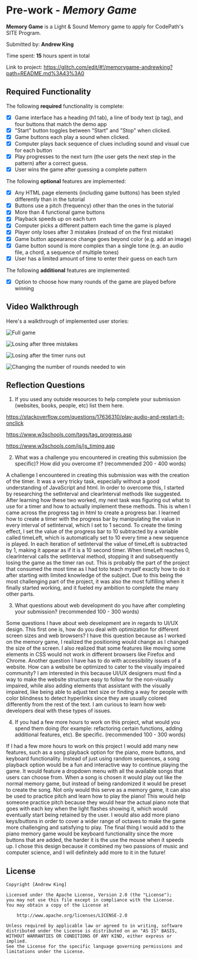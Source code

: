 # Pre-work - *Memory Game*

**Memory Game** is a Light & Sound Memory game to apply for CodePath's SITE Program. 

Submitted by: **Andrew King**

Time spent: **15** hours spent in total

Link to project: https://glitch.com/edit/#!/memorygame-andrewking?path=README.md%3A43%3A0

## Required Functionality

The following **required** functionality is complete:

* [x] Game interface has a heading (h1 tab), a line of body text (p tag), and four buttons that match the demo app
* [x] "Start" button toggles between "Start" and "Stop" when clicked. 
* [x] Game buttons each play a sound when clicked. 
* [x] Computer plays back sequence of clues including sound and visual cue for each button
* [x] Play progresses to the next turn (the user gets the next step in the pattern) after a correct guess. 
* [x] User wins the game after guessing a complete pattern

The following **optional** features are implemented:

* [X] Any HTML page elements (including game buttons) has been styled differently than in the tutorial
* [X] Buttons use a pitch (frequency) other than the ones in the tutorial
* [X] More than 4 functional game buttons
* [X] Playback speeds up on each turn
* [X] Computer picks a different pattern each time the game is played
* [X] Player only loses after 3 mistakes (instead of on the first mistake)
* [X] Game button appearance change goes beyond color (e.g. add an image)
* [X] Game button sound is more complex than a single tone (e.g. an audio file, a chord, a sequence of multiple tones)
* [X] User has a limited amount of time to enter their guess on each turn

The following **additional** features are implemented:

- [X] Option to choose how many rounds of the game are played before winning

## Video Walkthrough

Here's a walkthrough of implemented user stories:

![Full game](https://i.imgur.com/9RmKzEq.gif)

![Losing after three mistakes](https://i.imgur.com/pBWQOD6.gif)

![Losing after the timer runs out](https://i.imgur.com/YsLYrKt.gif)

![Changing the number of rounds needed to win](https://i.imgur.com/sSWkKlb.gif)

## Reflection Questions
1. If you used any outside resources to help complete your submission (websites, books, people, etc) list them here. 

https://stackoverflow.com/questions/17636310/play-audio-and-restart-it-onclick

https://www.w3schools.com/tags/tag_progress.asp

https://www.w3schools.com/js/js_timing.asp


2. What was a challenge you encountered in creating this submission (be specific)? How did you overcome it? (recommended 200 - 400 words) 

A challenge I encountered in creating this submission was with the creation of the timer. It was a very tricky task, especially without a good understanding of JavaScript and html. In order to overcome this, I started by researching the setInterval and clearInterval methods like suggested. After learning how these two worked, my next task was figuring out what to use for a timer and how to actually implement these methods. This is when I came across the progress tag in html to create a progress bar. I learned how to create a timer with the progress bar by manipulating the value in every interval of setInterval, which I set to 1 second. To create the timing effect, I set the value of the progress bar to 10 subtracted by a variable called timeLeft, which is automatically set to 10 every time a new sequence is played. In each iteration of setInterval the value of timeLeft is subtracted by 1, making it appear as if it is a 10 second timer. When timeLeft reaches 0, clearInterval calls the setInterval method, stopping it and subsequently losing the game as the timer ran out. This is probably the part of the project that consumed the most time as I had toto teach myself exactly how to do it after starting with limited knowledge of the subject. Due to this being the most challenging part of the project, it was also the most fulfilling when it finally started working, and it fueled my ambition to complete the many other parts.

3. What questions about web development do you have after completing your submission? (recommended 100 - 300 words) 

Some questions I have about web development are in regards to UI/UX design. This first one is, how do you deal with optimization for different screen sizes and web browsers? I have this question because as I worked on the memory game, I realized the positioning would change as I changed the size of the screen. I also realized that some features like moving some elements in CSS would not work in different browsers like Firefox and Chrome. Another question I have has to do with accessibility issues of a website. How can a website be optimized to cater to the visually impaired community?  I am interested in this because UI/UX designers must find a way to make the website structure easy to follow for the non-visually impaired, while also adding elements that assistant with the visually impaired, like being able to adjust text size or finding a way for people with color blindness to detect hyperlinks since they are usually colored differently from the rest of the text. I am curious to learn how web developers deal with these types of issues. 


4. If you had a few more hours to work on this project, what would you spend them doing (for example: refactoring certain functions, adding additional features, etc). Be specific. (recommended 100 - 300 words) 

  If I had a few more hours to work on this project I would add many new features, such as a song playback option for the piano, more buttons, and keyboard functionality. Instead of just using random sequences, a song playback option would be a fun and interactive way to continue playing the game. It would feature a dropdown menu with all the available songs that users can choose from. When a song is chosen it would play out like the normal memory game, but instead of being randomized it would be preset to create the song. Not only would this serve as a memory game, it can also be used to practice pitch and learn how to play the piano! This would help someone practice pitch because they would hear the actual piano note that goes with each key when the light flashes showing it, which would eventually start being retained by the user. I would also add more piano keys/buttons in order to cover a wider range of octaves to make the game more challenging and satisfying to play. The final thing I would add to the piano memory game would be keyboard functionality since the more buttons that are added, the harder it is the use the mouse when it speeds up. I chose this design because it combined my two passions of music and computer science, and I will definitely add more to it in the future! 



## License

    Copyright [Andrew King]

    Licensed under the Apache License, Version 2.0 (the "License");
    you may not use this file except in compliance with the License.
    You may obtain a copy of the License at

        http://www.apache.org/licenses/LICENSE-2.0

    Unless required by applicable law or agreed to in writing, software
    distributed under the License is distributed on an "AS IS" BASIS,
    WITHOUT WARRANTIES OR CONDITIONS OF ANY KIND, either express or implied.
    See the License for the specific language governing permissions and
    limitations under the License.
